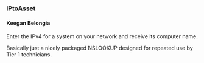 ### IPtoAsset
#### Keegan Belongia

Enter the IPv4 for a system on your network and receive its computer name.

Basically just a nicely packaged NSLOOKUP designed for repeated use by Tier 1 technicians.
